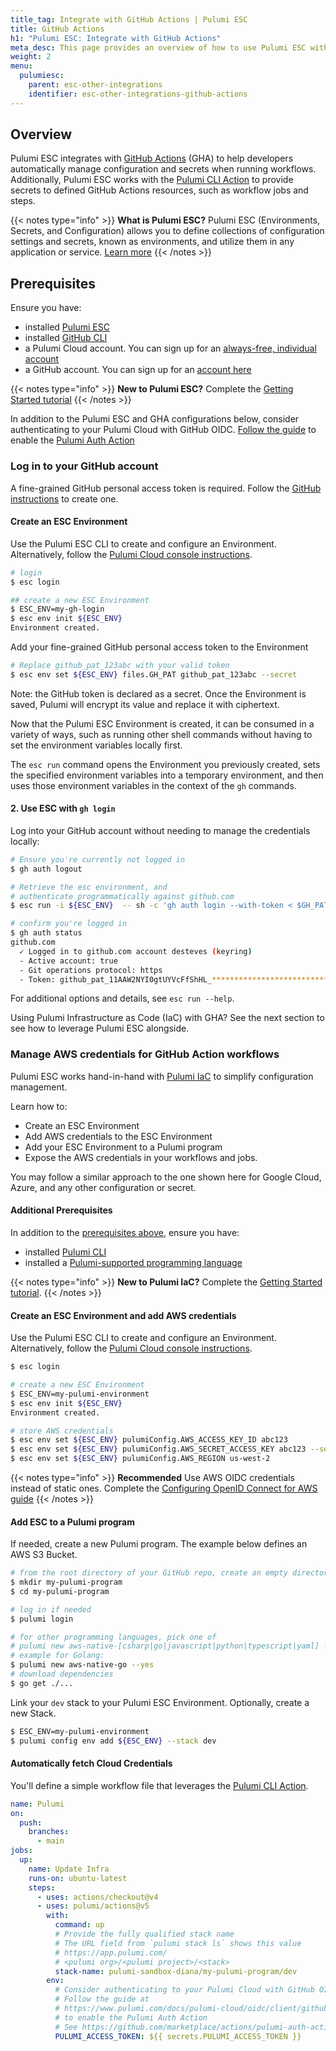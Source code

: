 ```yaml
---
title_tag: Integrate with GitHub Actions | Pulumi ESC
title: GitHub Actions
h1: "Pulumi ESC: Integrate with GitHub Actions"
meta_desc: This page provides an overview of how to use Pulumi ESC with GitHub Actions.
weight: 2
menu:
  pulumiesc:
    parent: esc-other-integrations
    identifier: esc-other-integrations-github-actions
---
```


## Overview

Pulumi ESC integrates with [GitHub Actions](https://docs.github.com/en/actions) (GHA) to help developers automatically manage configuration and secrets when running workflows. Additionally, Pulumi ESC works with the [Pulumi CLI Action](https://github.com/marketplace/actions/pulumi-cli-action#pulumi-github-actions) to provide secrets to defined GitHub Actions resources, such as workflow jobs and steps.

{{< notes type="info" >}}
**What is Pulumi ESC?** Pulumi ESC (Environments, Secrets, and Configuration) allows you to define collections of configuration settings and secrets, known as environments, and utilize them in any application or service. [Learn more](https://www.pulumi.com/docs/esc/)
{{< /notes >}}

## Prerequisites

Ensure you have:

- installed [Pulumi ESC](https://www.pulumi.com/docs/install/esc/)
- installed [GitHub CLI](https://cli.github.com/)
- a Pulumi Cloud account. You can sign up for an [always-free, individual account](https://app.pulumi.com/signup)
- a GitHub account. You can sign up for an [account here](https://github.com/join)

{{< notes type="info" >}}
**New to Pulumi ESC?** Complete the [Getting Started tutorial](https://www.pulumi.com/docs/esc/get-started/)
{{< /notes >}}

In addition to the Pulumi ESC and GHA configurations below, consider authenticating to your Pulumi Cloud with GitHub OIDC. [Follow the guide](https://www.pulumi.com/docs/pulumi-cloud/oidc/client/github/) to enable the [Pulumi Auth Action](https://github.com/marketplace/actions/pulumi-auth-action)

### Log in to your GitHub account

A fine-grained GitHub personal access token is required. Follow the [GitHub instructions](https://docs.github.com/en/authentication/keeping-your-account-and-data-secure/managing-your-personal-access-tokens#creating-a-fine-grained-personal-access-token) to create one.

#### Create an ESC Environment

Use the Pulumi ESC CLI to create and configure an Environment. Alternatively, follow the [Pulumi Cloud console instructions](https://www.pulumi.com/docs/esc/get-started/create-environment/#create-via-the-console).

```bash
# login
$ esc login

## create a new ESC Environment
$ ESC_ENV=my-gh-login
$ esc env init ${ESC_ENV}
Environment created.
```

Add your fine-grained GitHub personal access token to the Environment

```bash
# Replace github_pat_123abc with your valid token
$ esc env set ${ESC_ENV} files.GH_PAT github_pat_123abc --secret
```

Note: the GitHub token is declared as a secret. Once the Environment is saved, Pulumi will encrypt its value and replace it with ciphertext.

Now that the Pulumi ESC Environment is created, it can be consumed in a variety of ways, such as running other shell commands without having to set the environment variables locally first.

The `esc run` command opens the Environment you previously created, sets the specified environment variables into a temporary environment, and then uses those environment variables in the context of the `gh` commands.

#### 2. Use ESC with `gh login`

Log into your GitHub account without needing to manage the credentials locally:

```bash
# Ensure you're currently not logged in
$ gh auth logout

# Retrieve the esc environment, and
# authenticate programmatically against github.com
$ esc run -i ${ESC_ENV}  -- sh -c 'gh auth login --with-token < $GH_PAT'

# confirm you're logged in
$ gh auth status
github.com
  ✓ Logged in to github.com account desteves (keyring)
  - Active account: true
  - Git operations protocol: https
  - Token: github_pat_11AAW2NYI0gtUYVcFfShHL_***********************************************************
```

For additional options and details, see `esc run --help`.

Using Pulumi Infrastructure as Code (IaC) with GHA? See the next section to see how to leverage Pulumi ESC alongside.

### Manage AWS credentials for GitHub Action workflows

Pulumi ESC works hand-in-hand with [Pulumi IaC](https://www.pulumi.com/docs/get-started/) to simplify configuration management.

Learn how to:

- Create an ESC Environment
- Add AWS credentials to the ESC Environment
- Add your ESC Environment to a Pulumi program
- Expose the AWS credentials in your workflows and jobs.

You may follow a similar approach to the one shown here for Google Cloud, Azure, and any other configuration or secret.

#### Additional Prerequisites

In addition to the [prerequisites above](#prerequisites), ensure you have:

- installed [Pulumi CLI](https://www.pulumi.com/docs/install/)
- installed a [Pulumi-supported programming language](https://www.pulumi.com/docs/languages-sdks/)

{{< notes type="info" >}}
**New to Pulumi IaC?** Complete the [Getting Started tutorial](https://developers.cloudflare.com/pulumi/tutorial/hello-world/).
{{< /notes >}}

#### Create an ESC Environment and add AWS credentials

Use the Pulumi ESC CLI to create and configure an Environment. Alternatively, follow the [Pulumi Cloud console instructions](https://www.pulumi.com/docs/esc/get-started/create-environment/#create-via-the-console).

```bash
$ esc login

# create a new ESC Environment
$ ESC_ENV=my-pulumi-environment
$ esc env init ${ESC_ENV}
Environment created.

# store AWS credentials
$ esc env set ${ESC_ENV} pulumiConfig.AWS_ACCESS_KEY_ID abc123
$ esc env set ${ESC_ENV} pulumiConfig.AWS_SECRET_ACCESS_KEY abc123 --secret
$ esc env set ${ESC_ENV} pulumiConfig.AWS_REGION us-west-2
```

{{< notes type="info" >}}
**Recommended** Use AWS OIDC credentials instead of static ones. Complete the [Configuring OpenID Connect for AWS guide](https://www.pulumi.com/docs/pulumi-cloud/oidc/provider/aws/#configuring-openid-connect-for-aws)
{{< /notes >}}

#### Add ESC to a Pulumi program

If needed, create a new Pulumi program. The example below defines an AWS S3 Bucket.

  ```bash
  # from the root directory of your GitHub repo, create an empty directory
  $ mkdir my-pulumi-program
  $ cd my-pulumi-program

  # log in if needed
  $ pulumi login

  # for other programming languages, pick one of
  # pulumi new aws-native-[csharp|go|javascript|python|typescript|yaml] --yes
  # example for Golang:
  $ pulumi new aws-native-go --yes
  # download dependencies
  $ go get ./...
  ```

Link your `dev` stack to your Pulumi ESC Environment. Optionally, create a new Stack.

  ```bash
  $ ESC_ENV=my-pulumi-environment
  $ pulumi config env add ${ESC_ENV} --stack dev
  ```

#### Automatically fetch Cloud Credentials

You'll define a simple workflow file that leverages the [Pulumi CLI Action](https://github.com/marketplace/actions/pulumi-cli-action#pulumi-github-actions).

```yml
name: Pulumi
on:
  push:
    branches:
      - main
jobs:
  up:
    name: Update Infra
    runs-on: ubuntu-latest
    steps:
      - uses: actions/checkout@v4
      - uses: pulumi/actions@v5
        with:
          command: up
          # Provide the fully qualified stack name
          # The URL field from `pulumi stack ls` shows this value
          # https://app.pulumi.com/
          # <pulumi org>/<pulumi project>/<stack> 
          stack-name: pulumi-sandbox-diana/my-pulumi-program/dev
        env:
          # Consider authenticating to your Pulumi Cloud with GitHub OIDC instead
          # Follow the guide at
          # https://www.pulumi.com/docs/pulumi-cloud/oidc/client/github/
          # to enable the Pulumi Auth Action
          # See https://github.com/marketplace/actions/pulumi-auth-action
          PULUMI_ACCESS_TOKEN: ${{ secrets.PULUMI_ACCESS_TOKEN }}
```
